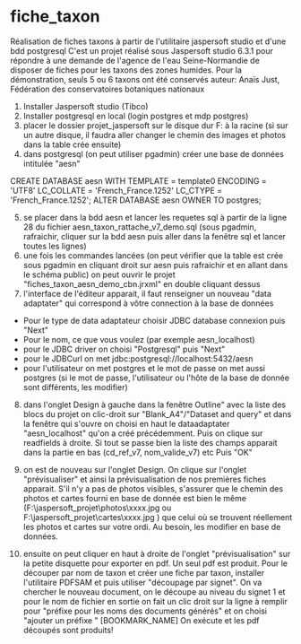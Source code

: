 # fiche_taxon
Réalisation de fiches taxons à partir de l'utilitaire jaspersoft studio et d'une bdd postgresql
C'est un projet réalisé sous Jaspersoft studio 6.3.1 pour répondre à une demande de l'agence de l'eau Seine-Normandie de disposer de fiches pour les taxons des zones humides.
Pour la démonstration, seuls 5 ou 6 taxons ont été conservés
auteur: Anaïs Just, Fédération des conservatoires botaniques nationaux

1. Installer Jaspersoft studio (Tibco) 
2. Installer postgresql  en local (login postgres et mdp postgres)
3. placer le dossier projet_jaspersoft sur le disque dur F: à la racine (si sur un autre disque, il faudra aller changer le chemin des images et photos dans la table crée ensuite)
4. dans postgresql (on peut utiliser pgadmin) créer une base de données intitulée "aesn"

CREATE DATABASE aesn WITH TEMPLATE = template0 ENCODING = 'UTF8' LC_COLLATE = 'French_France.1252' LC_CTYPE = 'French_France.1252';
ALTER DATABASE aesn OWNER TO postgres;

5. se placer dans la bdd aesn et lancer les requetes sql à partir de la ligne 28 du fichier aesn_taxon_rattache_v7_demo.sql (sous pgadmin, rafraichir, cliquer sur la bdd aesn puis aller dans la fenêtre sql et lancer toutes les lignes)
6. une fois les commandes lancées (on peut vérifier que la table est crée sous pgadmin en cliquant droit sur aesn puis rafraichir et en allant dans le schéma public) on peut ouvrir le projet  "fiches_taxon_aesn_demo_cbn.jrxml" en double cliquant dessus
7. l'interface de l'éditeur apparait, il faut renseigner un nouveau "data adaptater" qui correspond à vôtre connection à la base de données

* Pour le type de data adaptateur choisir JDBC database connexion puis "Next"
* Pour le nom, ce que vous voulez (par exemple aesn_localhost)
* pour le JDBC driver on choisi "Postgresql" puis "Next"
* pour le JDBCurl on met jdbc:postgresql://localhost:5432/aesn
* pour l'utilisateur on met postgres et le mot de passe on met aussi postgres
(si le mot de passe, l'utilisateur ou l'hôte de la base de donnée sont différents, les modifier)

8. dans l'onglet Design à gauche dans la fenêtre Outline" avec la liste des blocs du projet on clic-droit sur "Blank_A4"/"Dataset and query" et dans la fenêtre qui s'ouvre on choisi en haut le dataadaptater "aesn_localhost" qu'on a créé précédemment. 
Puis on clique sur readfields à droite. 
Si tout se passe bien la liste des champs apparait dans la partie en bas (cd_ref_v7, nom_valide_v7) etc
Puis "OK"

9. on est de nouveau sur l'onglet Design.
On clique sur l'onglet "prévisualiser" et ainsi la prévisualisation de nos premières fiches apparait.
S'il n'y a pas de photos visibles, s'assurer que le chemin des photos et cartes fourni en base de donnée est bien le même (F:\jaspersoft_projet\photos\xxxx.jpg ou F:\jaspersoft_projet\cartes\xxxx.jpg ) que celui où se trouvent réellement les photos et cartes sur votre ordi. Au besoin, les modifier en base de données.

10. ensuite on peut cliquer en haut à droite de l'onglet "prévisualisation" sur la petite disquette pour exporter en pdf.
Un seul pdf est produit.
Pour le découper par nom de taxon et créer une fiche par taxon, installer l'utilitaire PDFSAM et puis utiliser "découpage par signet".
On va chercher le nouveau document, on le découpe au niveau du signet 1 et pour le nom de fichier en sortie on fait un clic droit sur la ligne à remplir pour "préfixe pour les noms des documents générés" et on choisi "ajouter un préfixe " [BOOKMARK_NAME]
On exécute et les pdf découpés sont produits!

